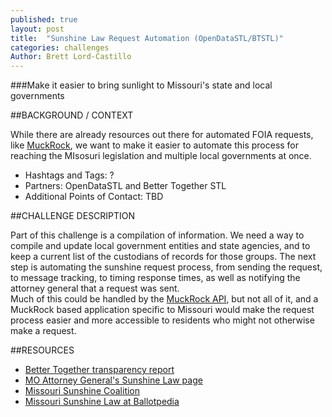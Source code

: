 ```yaml
---
published: true
layout: post
title:  "Sunshine Law Request Automation (OpenDataSTL/BTSTL)"
categories: challenges
Author: Brett Lord-Castillo
---
```

###Make it easier to bring sunlight to Missouri's state and local governments  
  
##BACKGROUND / CONTEXT  
  
While there are already resources out there for automated FOIA requests, like [MuckRock](https://www.muckrock.com/), we want to make it easier to automate this process for reaching the MIsosuri legislation and multiple local governments at once.  
  
* Hashtags and Tags: ?
* Partners: OpenDataSTL and Better Together STL
* Additional Points of Contact: TBD  
  
##CHALLENGE DESCRIPTION  
  
Part of this challenge is a compilation of information. We need a way to compile and update local government entities and state agencies, and to keep a current list of the custodians of records for those groups. The next step is automating the sunshine request process, from sending the request, to message tracking, to timing response times, as well as notifying the attorney general that a request was sent.  
Much of this could be handled by the [MuckRock API](https://github.com/MuckRock/API-examples), but not all of it, and a MuckRock based application specific to Missouri would make the request process easier and more accessible to residents who might not otherwise make a request.  
  
##RESOURCES  
* [Better Together transparency report](http://www.bettertogetherstl.com/new-report-finds-widespread-lack-of-government-transparency)  
* [MO Attorney General's Sunshine Law page](https://ago.mo.gov/missouri-law/sunshine-law)  
* [Missouri Sunshine Coalition](http://missourisunshine.org/)  
* [Missouri Sunshine Law at Ballotpedia](http://ballotpedia.org/Missouri_Sunshine_Law)  
